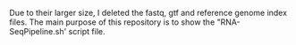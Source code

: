 Due to their larger size, I deleted the fastq, gtf and reference genome index files. The main purpose of this repository is to show the "RNA-SeqPipeline.sh' script file.
